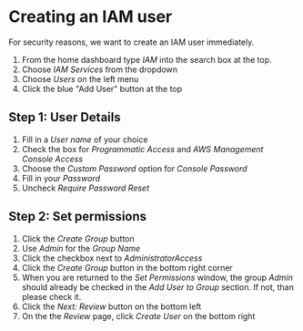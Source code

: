 # Creating an IAM user
For security reasons, we want to create an IAM user immediately.

1. From the home dashboard type *IAM* into the search box at the top.
2. Choose *IAM Services* from the dropdown
3. Choose *Users* on the left menu
4. Click the blue "Add User" button at the top

## Step 1: User Details
1. Fill in a *User name* of your choice
2. Check the box for *Programmatic Access* and *AWS Management Console Access*
3. Choose the *Custom Password* option for *Console Password*
4. Fill in your *Password*
5. Uncheck *Require Password Reset*

## Step 2: Set permissions
1. Click the *Create Group* button
2. Use *Admin* for the *Group Name*
3. Click the checkbox next to *AdministratorAccess*
4. Click the *Create Group* button in the bottom right corner
5. When you are returned to the *Set Permissions* window, the group *Admin* should already be checked in the *Add User to Group* section. If not, than please check it.
6. Click the *Next: Review* button on the bottom left
7. On the the *Review* page, click *Create User* on the bottom right
<!--stackedit_data:
eyJoaXN0b3J5IjpbNDgzODcyMjIyLDE3ODczMTEzNTcsMTQ1MT
kwODcyOSw3MTg1Njg5OTIsLTEyMTA0MzI4LC0xOTc5OTEwMDM5
LC03MDA1MzI4NTUsMTkxNDE4NDk5MCwtMTY0MDkyOTMzNCwyMT
A3NDUwNjQ5LDE1MDY1ODkxNDddfQ==
-->